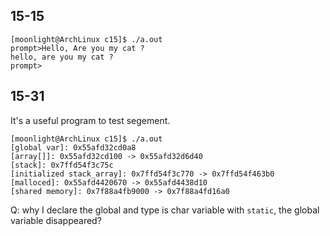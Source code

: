 ## 15-15
    [moonlight@ArchLinux c15]$ ./a.out
    prompt>Hello, Are you my cat ?
    hello, are you my cat ?
    prompt>

## 15-31
It's a useful program to test segement.

    [moonlight@ArchLinux c15]$ ./a.out
    [global var]: 0x55afd32cd0a8
    [array[]]: 0x55afd32cd100 -> 0x55afd32d6d40
    [stack]: 0x7ffd54f3c75c
    [initialized stack_array]: 0x7ffd54f3c770 -> 0x7ffd54f463b0
    [malloced]: 0x55afd4420670 -> 0x55afd4438d10
    [shared memory]: 0x7f88a4fb9000 -> 0x7f88a4fd16a0

Q: why I declare the global and type is char variable with `static`, the global variable disappeared?
